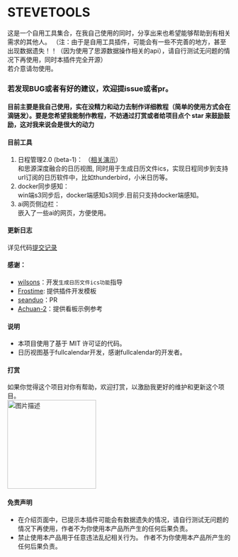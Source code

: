 STEVETOOLS
==========
这是一个自用工具集合，在我自己使用的同时，分享出来也希望能够帮助到有相关需求的其他人。 
（注：由于是自用工具插件，可能会有一些不完善的地方，甚至出现数据遗失！！（因为使用了思源数据操作相关的api），请自行测试无问题的情况下再使用，同时本插件完全开源）   
 若介意请勿使用。

### 若发现BUG或者有好的建议，欢迎提issue或者pr。
#### 目前主要是我自己使用，实在没精力和动力去制作详细教程（简单的使用方式会在滴链发）。要是您希望我能制作教程，不妨通过打赏或者给项目点个 star 来鼓励鼓励，这对我来说会是很大的动力
#### 目前工具
1. 日程管理2.0 (beta-1)：   （[相关演示](https://ld246.com/article/1737464243546?r=stevehfut)）   
和思源深度融合的日历视图, 同时用于生成日历文件ics，实现日程同步到支持url订阅的日历软件中，比如thunderbird，小米日历等。
2. docker同步感知：  
win端s3同步后，docker端感知s3同步.目前只支持docker端感知。
3. ai网页侧边栏：  
嵌入了一些ai的网页，方便使用。




#### 更新日志
详见代码[提交记录](https://github.com/loonghfut/siyuan-steve-tools/commits/main-2/)

#### 感谢：
- [wilsons](https://ld246.com/member/wilsons)：开发`生成日历文件ics功能`指导
- [Frostime](https://ld246.com/member/Frostime): 提供插件开发模板
- [seanduo](https://github.com/seanduo)：PR
- [Achuan-2](https://ld246.com/member/Achuan-2)：提供看板示例参考

#### 说明
- 本项目使用了基于 MIT 许可证的代码。
- 日历视图基于fullcalendar开发，感谢fullcalendar的开发者。

#### 打赏
如果你觉得这个项目对你有帮助，欢迎打赏，以激励我更好的维护和更新这个项目。  
<img src="https://pic.imgdb.cn/item/6751b929d0e0a243d4de55a7.png" alt="图片描述" width="200" />


#### 免责声明
- 在介绍页面中，已提示本插件可能会有数据遗失的情况，请自行测试无问题的情况下再使用，作者不为你使用本产品所产生的任何后果负责。
- 禁止使用本产品用于任意违法乱纪相关行为。 作者不为你使用本产品所产生的任何后果负责。